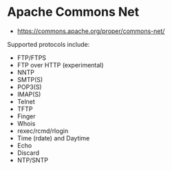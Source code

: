 # Apache Commons Net
* https://commons.apache.org/proper/commons-net/

Supported protocols include:

- FTP/FTPS
- FTP over HTTP (experimental)
- NNTP
- SMTP(S)
- POP3(S)
- IMAP(S)
- Telnet
- TFTP
- Finger
- Whois
- rexec/rcmd/rlogin
- Time (rdate) and Daytime
- Echo
- Discard
- NTP/SNTP